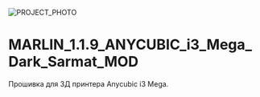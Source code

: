 ![PROJECT_PHOTO](https://www.ionline.by/promo/logo/git-logo.png)

# MARLIN_1.1.9_ANYCUBIC_i3_Mega_Dark_Sarmat_MOD

Прошивка для 3Д принтера Anycubic i3 Mega. 

